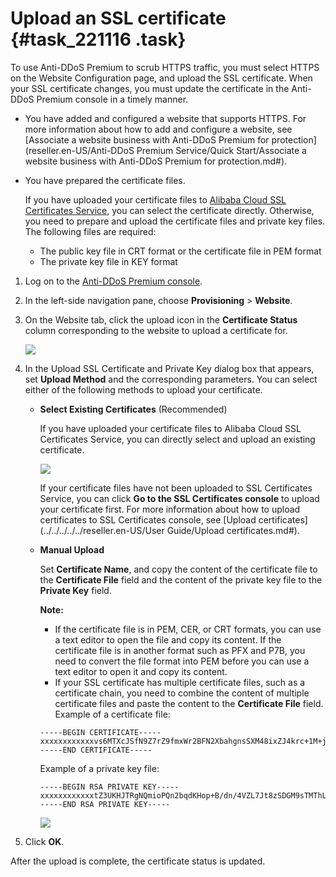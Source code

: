 # Upload an SSL certificate {#task_221116 .task}

To use Anti-DDoS Premium to scrub HTTPS traffic, you must select HTTPS on the Website Configuration page, and upload the SSL certificate. When your SSL certificate changes, you must update the certificate in the Anti-DDoS Premium console in a timely manner.

-   You have added and configured a website that supports HTTPS. For more information about how to add and configure a website, see [Associate a website business with Anti-DDoS Premium for protection](reseller.en-US/Anti-DDoS Premium Service/Quick Start/Associate a website business with Anti-DDoS Premium for protection.md#).
-   You have prepared the certificate files.

    If you have uploaded your certificate files to [Alibaba Cloud SSL Certificates Service](https://partners-yundunnext.console.aliyun.com/?p=casnext), you can select the certificate directly. Otherwise, you need to prepare and upload the certificate files and private key files. The following files are required:

    -   The public key file in CRT format or the certificate file in PEM format
    -   The private key file in KEY format

1.  Log on to the [Anti-DDoS Premium console](https://yundun.console.aliyun.com/?p=ddosdip).
2.  In the left-side navigation pane, choose **Provisioning** \> **Website**.
3.  On the Website tab, click the upload icon in the **Certificate Status** column corresponding to the website to upload a certificate for. 

    ![](http://static-aliyun-doc.oss-cn-hangzhou.aliyuncs.com/assets/img/830179/156436708551000_en-US.png)

4.  In the Upload SSL Certificate and Private Key dialog box that appears, set **Upload Method** and the corresponding parameters. You can select either of the following methods to upload your certificate. 
    -   **Select Existing Certificates** \(Recommended\)

        If you have uploaded your certificate files to Alibaba Cloud SSL Certificates Service, you can directly select and upload an existing certificate.

        ![](http://static-aliyun-doc.oss-cn-hangzhou.aliyuncs.com/assets/img/188520/156436708545763_en-US.png)

        If your certificate files have not been uploaded to SSL Certificates Service, you can click **Go to the SSL Certificates console** to upload your certificate first. For more information about how to upload certificates to SSL Certificates console, see [Upload certificates](../../../../../reseller.en-US/User Guide/Upload certificates.md#).

    -   **Manual Upload** 

        Set **Certificate Name**, and copy the content of the certificate file to the **Certificate File** field and the content of the private key file to the **Private Key** field.

        **Note:** 

        -   If the certificate file is in PEM, CER, or CRT formats, you can use a text editor to open the file and copy its content. If the certificate file is in another format such as PFX and P7B, you need to convert the file format into PEM before you can use a text editor to open it and copy its content.
        -   If your SSL certificate has multiple certificate files, such as a certificate chain, you need to combine the content of multiple certificate files and paste the content to the **Certificate File** field.
        Example of a certificate file:

        ``` {#codeblock_7kx_qhu_25z}
        -----BEGIN CERTIFICATE----- 
        xxxxxxxxxxxxvs6MTXcJSfN9Z7rZ9fmxWr2BFN2XbahgnsSXM48ixZJ4krc+1M+j2kcubVpsE2cgHdj4v8H6jUz9Ji4mr7vMNS6dXv8PUkl/qoDeNGCNdyTS5NIL5ir+g92cL8IGOkjgvhlqt9vc65Cgb4mL+n5+DV9uOyTZTW/MojmlgfUekC2xiXa54nxJf17Y1TADGSbyJbsC0Q9nIrHsPl8YKkvRWvIAqYxXZ7wRwWWmv4TMxFhWRiNY7yZIo2ZUhl02SIDNggIEeg==
        -----END CERTIFICATE-----
        ```

        Example of a private key file:

        ``` {#codeblock_5qj_l6u_jhb}
        -----BEGIN RSA PRIVATE KEY-----
        xxxxxxxxxxxxtZ3UKHJTRgNQmioPQn2bqdKHop+B/dn/4VZL7Jt8zSDGM9sTMThLyvsmLQKBgQCr+ujntC1kN6pGBj2Fw2l/EA/W3rYEce2tyhjgmG7rZ+A/jVE9fld5sQra6ZdwBcQJaiygoIYoaMF2EjRwc0qwHaluq0C15f6ujSoHh2e+D5zdmkTg/3NKNjqNv6xA2gYpinVDzFdZ9Zujxvuh9o4Vqf0YF8bv5UK5G04RtKadOw==
        -----END RSA PRIVATE KEY-----
        ```

        ![](http://static-aliyun-doc.oss-cn-hangzhou.aliyuncs.com/assets/img/188520/156436708545764_en-US.png)

5.  Click **OK**.

After the upload is complete, the certificate status is updated.

